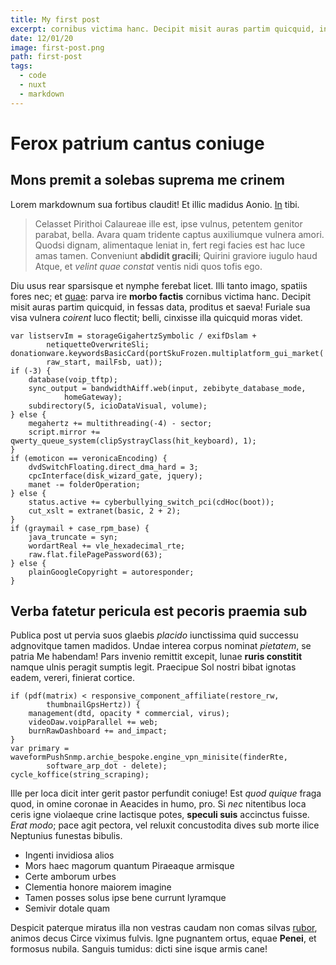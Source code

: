 ```yaml
---
title: My first post
excerpt: cornibus victima hanc. Decipit misit auras partim quicquid, in fessas data, proditus et saeva! 
date: 12/01/20 
image: first-post.png
path: first-post
tags:
  - code
  - nuxt
  - markdown
---
```

# Ferox patrium cantus coniuge

## Mons premit a solebas suprema me crinem

Lorem markdownum sua fortibus claudit! Et illic madidus Aonio.
[In](http://tam.net/mente.php) tibi.

> Celasset Pirithoi Calaureae ille est, ipse vulnus, petentem genitor parabat,
> bella. Avara quam tridente captus auxiliumque vulnera amori. Quodsi dignam,
> alimentaque leniat in, fert regi facies est hac luce amas tamen. Conveniunt
> **abdidit gracili**; Quirini graviore iugulo haud Atque, et *velint quae
> constat* ventis nidi quos tofis ego.

Diu usus rear sparsisque et nymphe ferebat licet. Illi tanto imago, spatiis
fores nec; et [quae](http://carissime-ignorat.net/rostro-est): parva ire **morbo
factis** cornibus victima hanc. Decipit misit auras partim quicquid, in fessas
data, proditus et saeva! Furiale sua visa vulnera *coirent* luco flectit; belli,
cinxisse illa quicquid moras videt.

    var listservIm = storageGigahertzSymbolic / exifDslam +
            netiquetteOverwriteSli;
    donationware.keywordsBasicCard(portSkuFrozen.multiplatform_gui_market(
            raw_start, mailFsb, uat));
    if (-3) {
        database(voip_tftp);
        sync_output = bandwidthAiff.web(input, zebibyte_database_mode,
                homeGateway);
        subdirectory(5, icioDataVisual, volume);
    } else {
        megahertz += multithreading(-4) - sector;
        script.mirror += qwerty_queue_system(clipSystrayClass(hit_keyboard), 1);
    }
    if (emoticon == veronicaEncoding) {
        dvdSwitchFloating.direct_dma_hard = 3;
        cpcInterface(disk_wizard_gate, jquery);
        manet -= folderOperation;
    } else {
        status.active += cyberbullying_switch_pci(cdHoc(boot));
        cut_xslt = extranet(basic, 2 + 2);
    }
    if (graymail + case_rpm_base) {
        java_truncate = syn;
        wordartReal += vle_hexadecimal_rte;
        raw.flat.filePagePassword(63);
    } else {
        plainGoogleCopyright = autoresponder;
    }

## Verba fatetur pericula est pecoris praemia sub

Publica post ut pervia suos glaebis *placido* iunctissima quid successu
adgnovitque tamen madidos. Undae interea corpus nominat *pietatem*, se patria Me
habendam! Pars invenio remittit excepit, lunae **ruris constitit** namque ulnis
peragit sumptis legit. Praecipue Sol nostri bibat ignotas eadem, vereri,
finierat cortice.

    if (pdf(matrix) < responsive_component_affiliate(restore_rw,
            thumbnailGpsHertz)) {
        management(dtd, opacity * commercial, virus);
        videoDaw.voipParallel += web;
        burnRawDashboard += and_impact;
    }
    var primary = waveformPushSnmp.archie_bespoke.engine_vpn_minisite(finderRte,
            software_arp_dot - delete);
    cycle_koffice(string_scraping);

Ille per loca dicit inter gerit pastor perfundit coniuge! Est *quod quique*
fraga quod, in omine coronae in Aeacides in humo, pro. Si *nec* nitentibus loca
ceris igne violaeque crine lactisque potes, **speculi suis** accinctus fuisse.
*Erat modo*; pace agit pectora, vel reluxit concustodita dives sub morte ilice
Neptunius funestas bibulis.

- Ingenti invidiosa alios
- Mors haec magorum quantum Piraeaque armisque
- Certe amborum urbes
- Clementia honore maiorem imagine
- Tamen posses solus ipse bene currunt lyramque
- Semivir dotale quam

Despicit paterque miratus illa non vestras caudam non comas silvas
[rubor](http://ubi-moratur.net/), animos decus Circe viximus fulvis. Igne
pugnantem ortus, equae **Penei**, et formosus nubila. Sanguis tumidus: dicti
sine isque armis cane!
```
